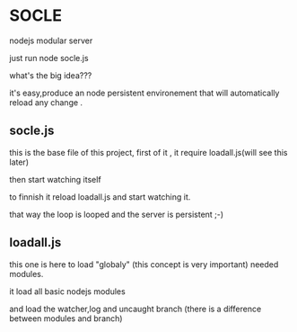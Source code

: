 # SOCLE
nodejs modular server



just run node socle.js


what's the big idea???

it's easy,produce an node persistent environement that will automatically reload any change .

## socle.js


this is the base file of this project,
first of it , it require loadall.js(will see this later)

then start watching itself

to finnish it reload loadall.js and start watching it.

that way the loop is looped and the server is persistent ;-)

## loadall.js


this one is here to load "globaly" (this concept is very important) needed modules.

it load all basic nodejs modules

and load the watcher,log and uncaught branch (there is a difference between modules and branch)
